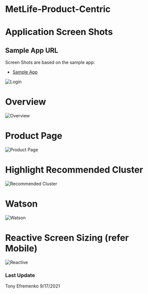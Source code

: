 # MetLife-Product-Centric
# Application Screen Shots

## Sample App URL
Screen Shots are based on the  sample app:
- [Sample App](https://tonye1-design-sample-nodejs.us-south.cf.appdomain.cloud/)


![Login](../../Architecture/Diagrams/App/Login.png "Login")

# Overview

![Overview](../../Architecture/Diagrams/App/Overview.png "Overview")

# Product Page

![Product Page](../../Architecture/Diagrams/App/Product.png "Product Page")

# Highlight Recommended Cluster

![Recommended Cluster](../../Architecture/Diagrams/App/Cluster.png "Recommended Cluster")

# Watson

![Watson](../../Architecture/Diagrams/App/Watson.png "Watson")

# Reactive Screen Sizing (refer Mobile)

![Reactive](../../Architecture/Diagrams/App/Reactive.png "Reactive")

### Last Update 
Tony Efremenko 9/17/2021

